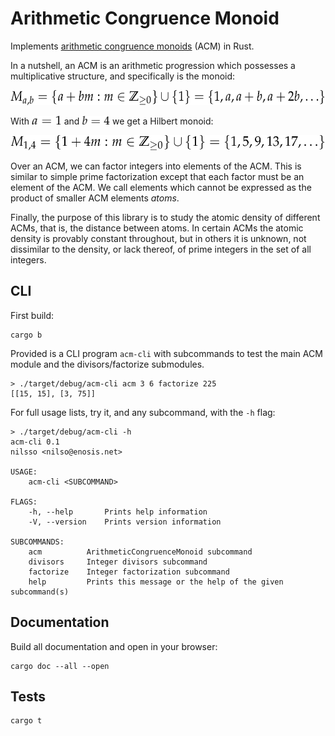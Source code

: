 Arithmetic Congruence Monoid
============================

Implements [arithmetic congruence monoids][math-acm] (ACM) in Rust.

[math-acm]: http://faculty.fairfield.edu/pbaginski/Papers/SubmittedACMSurvey%20RevisedReferee%2001.20.2013.pdf

In a nutshell, an ACM is an arithmetic progression which possesses a multiplicative structure,
and specifically is the monoid:
<center>
<img src="img//2.png" height=24pt>
</center>

With <img src="img//0.png" height=14pt> and <img src="img//1.png" height=14pt> we get a Hilbert monoid:
<center>
<img src="img//3.png" height=24pt>
</center>

Over an ACM, we can factor integers into elements of the ACM. This is similar to
simple prime factorization except that each factor must be an element of the
ACM. We call elements which cannot be expressed as the product of smaller ACM
elements *atoms*.

Finally, the purpose of this library is to study the atomic density of different
ACMs, that is, the distance between atoms. In certain ACMs the atomic density is
provably constant throughout, but in others it is unknown, not dissimilar to the
density, or lack thereof, of prime integers in the set of all integers.

## CLI
First build:
```
cargo b
```
Provided is a CLI program `acm-cli` with subcommands to test the main ACM
module and the divisors/factorize submodules.
```
> ./target/debug/acm-cli acm 3 6 factorize 225
[[15, 15], [3, 75]]
```

For full usage lists, try it, and any subcommand, with the `-h` flag:
```
> ./target/debug/acm-cli -h
acm-cli 0.1
nilsso <nilso@enosis.net>

USAGE:
    acm-cli <SUBCOMMAND>

FLAGS:
    -h, --help       Prints help information
    -V, --version    Prints version information

SUBCOMMANDS:
    acm          ArithmeticCongruenceMonoid subcommand
    divisors     Integer divisors subcommand
    factorize    Integer factorization subcommand
    help         Prints this message or the help of the given subcommand(s)
```

## Documentation
Build all documentation and open in your browser:
```
cargo doc --all --open
```

## Tests
```
cargo t
```
